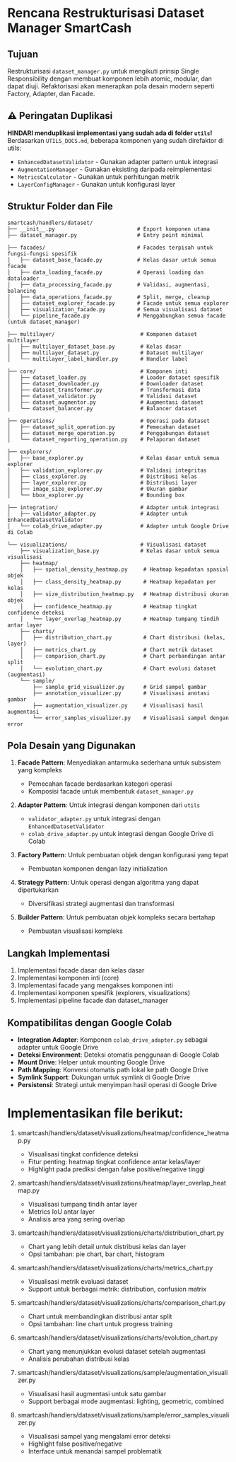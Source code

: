 # Rencana Restrukturisasi Dataset Manager SmartCash

## Tujuan

Restrukturisasi `dataset_manager.py` untuk mengikuti prinsip Single Responsibility dengan membuat komponen lebih atomic, modular, dan dapat diuji. Refaktorisasi akan menerapkan pola desain modern seperti Factory, Adapter, dan Facade.

## ⚠️ Peringatan Duplikasi

**HINDARI menduplikasi implementasi yang sudah ada di folder `utils`!** Berdasarkan `UTILS_DOCS.md`, beberapa komponen yang sudah direfaktor di utils:

- `EnhancedDatasetValidator` - Gunakan adapter pattern untuk integrasi
- `AugmentationManager` - Gunakan eksisting daripada reimplementasi
- `MetricsCalculator` - Gunakan untuk perhitungan metrik
- `LayerConfigManager` - Gunakan untuk konfigurasi layer

## Struktur Folder dan File

```
smartcash/handlers/dataset/
├── __init__.py                          # Export komponen utama
├── dataset_manager.py                   # Entry point minimal

├── facades/                             # Facades terpisah untuk fungsi-fungsi spesifik
│   ├── dataset_base_facade.py           # Kelas dasar untuk semua facade
│   ├── data_loading_facade.py           # Operasi loading dan dataloader
│   ├── data_processing_facade.py        # Validasi, augmentasi, balancing
│   ├── data_operations_facade.py        # Split, merge, cleanup
│   ├── dataset_explorer_facade.py       # Facade untuk semua explorer
│   ├── visualization_facade.py          # Semua visualisasi dataset
│   └── pipeline_facade.py               # Menggabungkan semua facade (untuk dataset_manager)

├── multilayer/                           # Komponen dataset multilayer
│   ├── multilayer_dataset_base.py        # Kelas dasar
│   ├── multilayer_dataset.py             # Dataset multilayer
│   └── multilayer_label_handler.py       # Handler label

├── core/                                 # Komponen inti
│   ├── dataset_loader.py                 # Loader dataset spesifik
│   ├── dataset_downloader.py             # Downloader dataset
│   ├── dataset_transformer.py            # Transformasi data
│   ├── dataset_validator.py              # Validasi dataset
│   ├── dataset_augmentor.py              # Augmentasi dataset
│   └── dataset_balancer.py               # Balancer dataset

├── operations/                           # Operasi pada dataset
│   ├── dataset_split_operation.py        # Pemecahan dataset
│   ├── dataset_merge_operation.py        # Penggabungan dataset
│   └── dataset_reporting_operation.py    # Pelaporan dataset

├── explorers/                           
│   ├── base_explorer.py                  # Kelas dasar untuk semua explorer
│   ├── validation_explorer.py            # Validasi integritas
│   ├── class_explorer.py                 # Distribusi kelas
│   ├── layer_explorer.py                 # Distribusi layer
│   ├── image_size_explorer.py            # Ukuran gambar
│   └── bbox_explorer.py                  # Bounding box

├── integration/                          # Adapter untuk integrasi
│   ├── validator_adapter.py              # Adapter untuk EnhancedDatasetValidator
│   └── colab_drive_adapter.py            # Adapter untuk Google Drive di Colab

└── visualizations/                       # Visualisasi dataset
    ├── visualization_base.py             # Kelas dasar untuk semua visualisasi
    ├── heatmap/
    │   ├── spatial_density_heatmap.py     # Heatmap kepadatan spasial objek
    │   ├── class_density_heatmap.py       # Heatmap kepadatan per kelas
    │   ├── size_distribution_heatmap.py   # Heatmap distribusi ukuran objek
    │   ├── confidence_heatmap.py          # Heatmap tingkat confidence deteksi
    │   └── layer_overlap_heatmap.py       # Heatmap tumpang tindih antar layer
    ├── charts/
    │   ├── distribution_chart.py          # Chart distribusi (kelas, layer)
    │   ├── metrics_chart.py               # Chart metrik dataset
    │   ├── comparison_chart.py            # Chart perbandingan antar split
    │   └── evolution_chart.py             # Chart evolusi dataset (augmentasi)
    └── sample/
        ├── sample_grid_visualizer.py      # Grid sampel gambar
        ├── annotation_visualizer.py       # Visualisasi anotasi gambar
        ├── augmentation_visualizer.py     # Visualisasi hasil augmentasi
        └── error_samples_visualizer.py    # Visualisasi sampel dengan error
```

## Pola Desain yang Digunakan

1. **Facade Pattern**: Menyediakan antarmuka sederhana untuk subsistem yang kompleks
   - Pemecahan facade berdasarkan kategori operasi
   - Komposisi facade untuk membentuk `dataset_manager.py`

2. **Adapter Pattern**: Untuk integrasi dengan komponen dari `utils`
   - `validator_adapter.py` untuk integrasi dengan `EnhancedDatasetValidator`
   - `colab_drive_adapter.py` untuk integrasi dengan Google Drive di Colab

3. **Factory Pattern**: Untuk pembuatan objek dengan konfigurasi yang tepat
   - Pembuatan komponen dengan lazy initialization 

4. **Strategy Pattern**: Untuk operasi dengan algoritma yang dapat dipertukarkan
   - Diversifikasi strategi augmentasi dan transformasi

5. **Builder Pattern**: Untuk pembuatan objek kompleks secara bertahap
   - Pembuatan visualisasi kompleks

## Langkah Implementasi

1. Implementasi facade dasar dan kelas dasar
2. Implementasi komponen inti (core)
3. Implementasi facade yang mengakses komponen inti
4. Implementasi komponen spesifik (explorers, visualizations)
5. Implementasi pipeline facade dan dataset_manager

## Kompatibilitas dengan Google Colab

- **Integration Adapter**: Komponen `colab_drive_adapter.py` sebagai adapter untuk Google Drive
- **Deteksi Environment**: Deteksi otomatis penggunaan di Google Colab
- **Mount Drive**: Helper untuk mounting Google Drive
- **Path Mapping**: Konversi otomatis path lokal ke path Google Drive
- **Symlink Support**: Dukungan untuk symlink di Google Drive
- **Persistensi**: Strategi untuk menyimpan hasil operasi di Google Drive

# Implementasikan file berikut:

1. smartcash/handlers/dataset/visualizations/heatmap/confidence_heatmap.py
   - Visualisasi tingkat confidence deteksi
   - Fitur penting: heatmap tingkat confidence antar kelas/layer
   - Highlight pada prediksi dengan false positive/negative tinggi

2. smartcash/handlers/dataset/visualizations/heatmap/layer_overlap_heatmap.py
   - Visualisasi tumpang tindih antar layer
   - Metrics IoU antar layer
   - Analisis area yang sering overlap

3. smartcash/handlers/dataset/visualizations/charts/distribution_chart.py
   - Chart yang lebih detail untuk distribusi kelas dan layer
   - Opsi tambahan: pie chart, bar chart, histogram

4. smartcash/handlers/dataset/visualizations/charts/metrics_chart.py
   - Visualisasi metrik evaluasi dataset
   - Support untuk berbagai metrik: distribution, confusion matrix

5. smartcash/handlers/dataset/visualizations/charts/comparison_chart.py
   - Chart untuk membandingkan distribusi antar split
   - Opsi tambahan: line chart untuk progress training

6. smartcash/handlers/dataset/visualizations/charts/evolution_chart.py
   - Chart yang menunjukkan evolusi dataset setelah augmentasi
   - Analisis perubahan distribusi kelas

7. smartcash/handlers/dataset/visualizations/sample/augmentation_visualizer.py
   - Visualisasi hasil augmentasi untuk satu gambar
   - Support berbagai mode augmentasi: lighting, geometric, combined

8. smartcash/handlers/dataset/visualizations/sample/error_samples_visualizer.py
   - Visualisasi sampel yang mengalami error deteksi
   - Highlight false positive/negative
   - Interface untuk menandai sampel problematik
